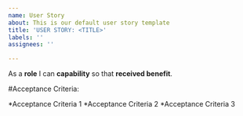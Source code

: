 ```yaml
---
name: User Story
about: This is our default user story template
title: 'USER STORY: <TITLE>'
labels: ''
assignees: ''

---
```


As a **role** I can **capability** so that **received benefit**.

#Acceptance Criteria:

*Acceptance Criteria 1
*Acceptance Criteria 2
*Acceptance Criteria 3
